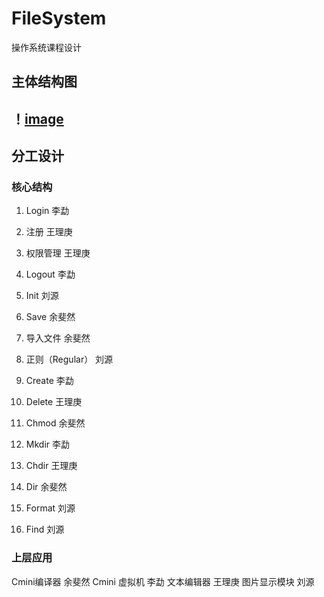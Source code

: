 # FileSystem
操作系统课程设计

## 主体结构图
！[image](https://github.com/B266/FileSystem/blob/master/Design.png)
---
## 分工设计
### 核心结构
1.	Login 李勐
2.	注册 王理庚
3.	权限管理 王理庚
4.	Logout 李勐


5.	Init 刘源
6.	Save 余斐然
7.	导入文件 余斐然
8.	正则（Regular） 刘源


9.	Create 李勐
10.	Delete 王理庚
11.	Chmod  余斐然
12.	Mkdir 李勐
13.	Chdir 王理庚
14.	Dir 余斐然
15.	Format 刘源
16.	Find 刘源

### 上层应用
Cmini编译器 余斐然
Cmini 虚拟机 李勐
文本编辑器 王理庚
图片显示模块 刘源
